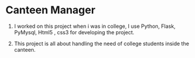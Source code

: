 # Canteen Manager

1. I worked on this project when i was in college, I use Python, Flask, PyMysql, Html5 , css3
   for developing the project.

2. This project is all about handling the need of college students inside the canteen.
